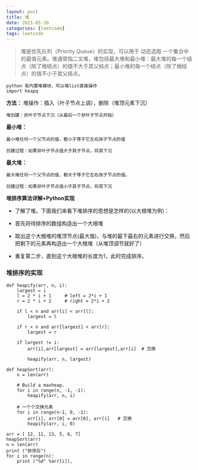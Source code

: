 ```yaml
---
layout: post
title: 堆
date: 2021-05-30
categories: [leetcode]
tags: leetcode
---
```


> 堆是优先队列（Priority Queue）的实现，可以用于 动态选取 一个集合中的最值元素。堆通常指二叉堆，堆包括最大堆和最小堆：最大堆的每一个结点（除了根结点）的值不大于其父结点；最小堆的每一个结点（除了根结点）的值不小于其父结点。

```
python 有内置堆模块，可以堆list直接操作
import heapq
```

**方法：**
    堆操作：插入（叶子节点上调），删除（堆顶元素下沉）

    堆创建：非叶子节点下沉（从最后一个非叶子节点开始）

**最小堆：**

    最小堆任何一个父节点的值，都小于等于它左右孩子节点的值

    创建过程：如果非叶子节点值大于其子节点，将其下沉

**最大堆：**

    最大堆任何一个父节点的值，都大于等于它左右孩子节点的值。

    创建过程：如果非叶子节点值小于其子节点，将其下沉

**堆排序算法详解+Python实现**
- 了解了堆。下面我们来看下堆排序的思想是怎样的(以大根堆为例)：

- 首先将待排序的数组构造出一个大根堆
- 取出这个大根堆的堆顶节点(最大值)，与堆的最下最右的元素进行交换，然后把剩下的元素再构造出一个大根堆（从堆顶调节就好了）
- 重复第二步，直到这个大根堆的长度为1，此时完成排序。



### 堆排序的实现
```
def heapify(arr, n, i): 
    largest = i  
    l = 2 * i + 1     # left = 2*i + 1 
    r = 2 * i + 2     # right = 2*i + 2 
  
    if l < n and arr[i] < arr[l]: 
        largest = l 
  
    if r < n and arr[largest] < arr[r]: 
        largest = r 
  
    if largest != i: 
        arr[i],arr[largest] = arr[largest],arr[i]  # 交换
  
        heapify(arr, n, largest) 
  
def heapSort(arr): 
    n = len(arr) 
  
    # Build a maxheap. 
    for i in range(n, -1, -1): 
        heapify(arr, n, i) 
  
    # 一个个交换元素
    for i in range(n-1, 0, -1): 
        arr[i], arr[0] = arr[0], arr[i]   # 交换
        heapify(arr, i, 0) 
  
arr = [ 12, 11, 13, 5, 6, 7] 
heapSort(arr) 
n = len(arr) 
print ("排序后") 
for i in range(n): 
    print ("%d" %arr[i]),
```
